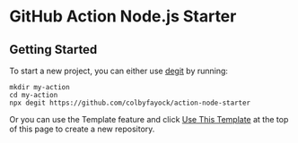 # GitHub Action Node.js Starter

## Getting Started

To start a new project, you can either use [degit](https://github.com/Rich-Harris/degit) by running:

```
mkdir my-action
cd my-action
npx degit https://github.com/colbyfayock/action-node-starter
```

Or you can use the Template feature and click [Use This Template](https://github.com/colbyfayock/action-node-starter/generate) at the top of this page to create a new repository.
